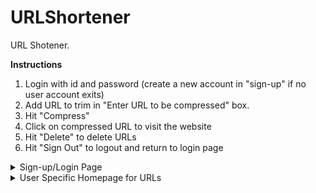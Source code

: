 # URLShortener

URL Shotener.

**Instructions**
1. Login with id and password (create a new account in "sign-up" if no user account exits)
2. Add URL to trim in "Enter URL to be compressed" box.
3. Hit "Compress"
4. Click on compressed URL to visit the website
5. Hit "Delete" to delete URLs
6. Hit "Sign Out" to logout and return to login page


<details>
<summary>Sign-up/Login Page</summary>
<img width="1240" alt="Screen Shot 2022-07-10 at 11 37 19 PM" src="https://user-images.githubusercontent.com/76458258/178149755-f758b78d-436e-4abe-8f1b-3b748f56819f.png">
</details>

<details>
<summary>User Specific Homepage for URLs</summary>
<img width="1128" alt="Screen Shot 2022-07-10 at 11 39 31 PM" src="https://user-images.githubusercontent.com/76458258/178149757-702287c9-1b1c-47c6-a3d8-ed550074f93e.png">
</details>
